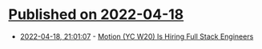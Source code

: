 # [Published on 2022-04-18](index.md)

* [2022-04-18, 21:01:07](https://news.ycombinator.com/item?id=31076487) - [Motion (YC W20) Is Hiring Full Stack Engineers](https://jobs.ashbyhq.com/motion/4f5f6a29-3af0-4d79-99a4-988ff7c5ba05)
